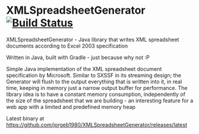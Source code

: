 XMLSpreadsheetGenerator [![Build Status](https://travis-ci.org/jorgeb1980/XMLSpreadsheetGenerator.svg?branch=master)](https://travis-ci.org/jorgeb1980/XMLSpreadsheetGenerator/builds/latest)
=======================

XMLSpreadsheetGenerator - Java library that writes XML spreadsheet documents according to Excel 2003 specification

Written in Java, built with Gradle - just because why not :P

Simple Java implementation of the XML spreadsheet document specification by Microsoft.  Similar to SXSSF in its streaming
design; the Generator will flush to the output everything that is written into it, in real time, keeping in memory just a
narrow output buffer for performance.  The library idea is to have a constant memory consumption, independently of the size
of the spreadsheet that we are building - an interesting feature for a web app with a limited and predefined memory heap

Latest binary at
https://github.com/jorgeb1980/XMLSpreadsheetGenerator/releases/latest
